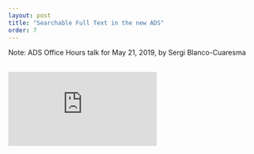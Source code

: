 ```yaml
---
layout: post
title: "Searchable Full Text in the new ADS"
order: 7
---
```


Note: ADS Office Hours talk for May 21, 2019, by Sergi Blanco-Cuaresma

<br>
<div class="scalable scalable-16-9">
  <div class="scalable-content">
    <iframe src="https://www.youtube.com/embed/wGyHnmAElsE" frameborder="0" allow="autoplay; encrypted-media" allowfullscreen></iframe>
  </div>
</div>
